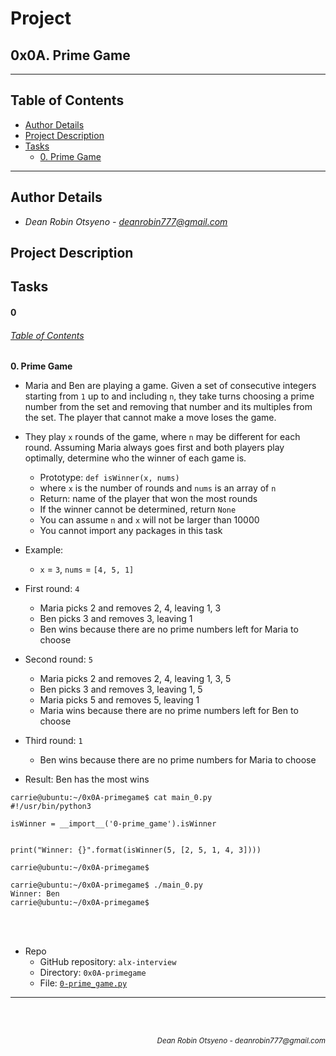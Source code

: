 # Project
## **0x0A. Prime Game**
---
## Table of Contents
- [Author Details](#author-details)
- [Project Description](#project-description)
- [Tasks](#tasks)
	- [0. Prime Game](#0)
---
## Author Details
- *Dean Robin Otsyeno - deanrobin777@gmail.com*

## Project Description


## Tasks
#### 0
###### [Table of Contents](#table-of-contents)
**0. Prime Game**

- Maria and Ben are playing a game. Given a set of consecutive integers starting from `1` up to and including `n`, they take turns choosing a prime number from the set and removing that number and its multiples from the set. The player that cannot make a move loses the game.

- They play `x` rounds of the game, where `n` may be different for each round. Assuming Maria always goes first and both players play optimally, determine who the winner of each game is.


   - Prototype: `def isWinner(x, nums)`
   - where `x` is the number of rounds and `nums` is an array of `n` 
   - Return: name of the player that won the most rounds
   - If the winner cannot be determined, return `None`
   - You can assume `n` and `x` will not be larger than 10000
   - You cannot import any packages in this task


- Example:


   - `x` = `3`, `nums` = `[4, 5, 1]`


- First round: `4`


   - Maria picks 2 and removes 2, 4, leaving 1, 3
   - Ben picks 3 and removes 3, leaving 1
   - Ben wins because there are no prime numbers left for Maria to choose


- Second round: `5`


   - Maria picks 2 and removes 2, 4, leaving 1, 3, 5
   - Ben picks 3 and removes 3, leaving 1, 5
   - Maria picks 5 and removes 5, leaving 1
   - Maria wins because there are no prime numbers left for Ben to choose


- Third round: `1`


   - Ben wins because there are no prime numbers for Maria to choose


- Result: Ben has the most wins

```
carrie@ubuntu:~/0x0A-primegame$ cat main_0.py
#!/usr/bin/python3

isWinner = __import__('0-prime_game').isWinner


print("Winner: {}".format(isWinner(5, [2, 5, 1, 4, 3])))

carrie@ubuntu:~/0x0A-primegame$
```
```
carrie@ubuntu:~/0x0A-primegame$ ./main_0.py
Winner: Ben
carrie@ubuntu:~/0x0A-primegame$
```

<br></br>
- Repo
    - GitHub repository: `alx-interview`
    - Directory: `0x0A-primegame`
    - File: [`0-prime_game.py`](./0-prime_game.py)
---


<br></br>
<div align="right">
    <sub style="font-style: italic"> Dean Robin Otsyeno - deanrobin777@gmail.com</sub>
</div>
